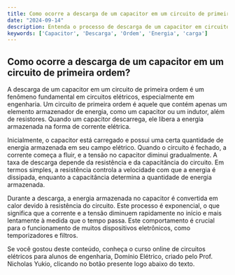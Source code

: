 ```yaml
---
title: Como ocorre a descarga de um capacitor em um circuito de primeira ordem?
date: "2024-09-14"
description: Entenda o processo de descarga de um capacitor em circuitos de primeira ordem e sua importância em engenharia elétrica.
keywords: ['Capacitor', 'Descarga', 'Ordem', 'Energia', 'carga']
---
```


## Como ocorre a descarga de um capacitor em um circuito de primeira ordem?

A descarga de um capacitor em um circuito de primeira ordem é um fenômeno fundamental em circuitos elétricos, especialmente em engenharia. Um circuito de primeira ordem é aquele que contém apenas um elemento armazenador de energia, como um capacitor ou um indutor, além de resistores. Quando um capacitor descarrega, ele libera a energia armazenada na forma de corrente elétrica.

Inicialmente, o capacitor está carregado e possui uma certa quantidade de energia armazenada em seu campo elétrico. Quando o circuito é fechado, a corrente começa a fluir, e a tensão no capacitor diminui gradualmente. A taxa de descarga depende da resistência e da capacitância do circuito. Em termos simples, a resistência controla a velocidade com que a energia é dissipada, enquanto a capacitância determina a quantidade de energia armazenada.

Durante a descarga, a energia armazenada no capacitor é convertida em calor devido à resistência do circuito. Este processo é exponencial, o que significa que a corrente e a tensão diminuem rapidamente no início e mais lentamente à medida que o tempo passa. Este comportamento é crucial para o funcionamento de muitos dispositivos eletrônicos, como temporizadores e filtros.

Se você gostou deste conteúdo, conheça o curso online de circuitos elétricos para alunos de engenharia, Domínio Elétrico, criado pelo Prof. Nicholas Yukio, clicando no botão presente logo abaixo do texto.